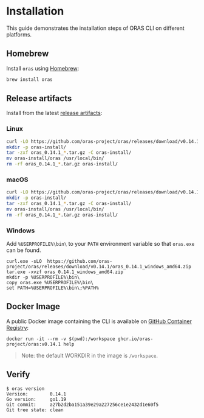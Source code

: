 # Installation

This guide demonstrates the installation steps of ORAS CLI on different platforms.

## Homebrew

Install `oras` using [Homebrew](https://brew.sh/):

```bash
brew install oras
```

## Release artifacts

Install from the latest [release artifacts](https://github.com/oras-project/oras/releases):

### Linux

```bash
curl -LO https://github.com/oras-project/oras/releases/download/v0.14.1/oras_0.14.1_linux_amd64.tar.gz
mkdir -p oras-install/
tar -zxf oras_0.14.1_*.tar.gz -C oras-install/
mv oras-install/oras /usr/local/bin/
rm -rf oras_0.14.1_*.tar.gz oras-install/
```

### macOS

```bash
curl -LO https://github.com/oras-project/oras/releases/download/v0.14.1/oras_0.14.1_darwin_amd64.tar.gz
mkdir -p oras-install/
tar -zxf oras_0.14.1_*.tar.gz -C oras-install/
mv oras-install/oras /usr/local/bin/
rm -rf oras_0.14.1_*.tar.gz oras-install/
```

### Windows

Add `%USERPROFILE%\bin\` to your `PATH` environment variable so that `oras.exe` can be found.

```shell
curl.exe -sLO  https://github.com/oras-project/oras/releases/download/v0.14.1/oras_0.14.1_windows_amd64.zip
tar.exe -xvzf oras_0.14.1_windows_amd64.zip
mkdir -p %USERPROFILE%\bin\
copy oras.exe %USERPROFILE%\bin\
set PATH=%USERPROFILE%\bin\;%PATH%
```

## Docker Image

A public Docker image containing the CLI is available on [GitHub Container Registry](https://github.com/orgs/oras-project/packages/container/package/oras):

```
docker run -it --rm -v $(pwd):/workspace ghcr.io/oras-project/oras:v0.14.1 help
```

> Note: the default WORKDIR  in the image is `/workspace`.

## Verify

```shell
$ oras version
Version:        0.14.1
Go version:     go1.19
Git commit:     a27b2d2ba151a39e29a227256ce1e2432d1e60f5
Git tree state: clean
```